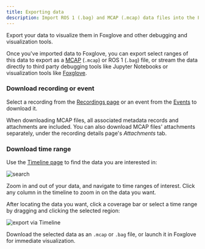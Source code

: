 ```yaml
---
title: Exporting data
description: Import ROS 1 (.bag) and MCAP (.mcap) data files into the Foxglove platform for later visualization and analysis.
---
```


Export your data to visualize them in Foxglove and other debugging and visualization tools.

Once you've imported data to Foxglove, you can export select ranges of this data to export as a [MCAP](https://mcap.dev) (`.mcap`) or ROS 1 (`.bag`) file, or stream the data directly to third party debugging tools like Jupyter Notebooks or visualization tools like [Foxglove](https://foxglove.dev/studio).

### Download recording or event

Select a recording from the [Recordings page](https://console.foxglove.dev/recordings) or an event from the [Events](https://console.foxglove.dev/events) to download it.

When downloading MCAP files, all associated metadata records and attachments are included. You can also download MCAP files' attachments separately, under the recording details page's _Attachments_ tab.

### Download time range

Use the [Timeline page](https://console.foxglove.dev/timeline) to find the data you are interested in:

![search](/img/docs/exporting-data/search.webp)

Zoom in and out of your data, and navigate to time ranges of interest. Click any column in the timeline to zoom in on the data you want.

After locating the data you want, click a coverage bar or select a time range by dragging and clicking the selected region:

![export via Timeline](/img/docs/exporting-data/timeline-export.webp)

Download the selected data as an `.mcap` or `.bag` file, or launch it in Foxglove for immediate visualization.
